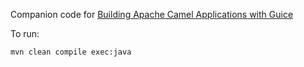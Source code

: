 
Companion code for [Building Apache Camel Applications with Guice](http://blog.timmattison.com/archives/2014/10/27/building-apache-camel-applications-with-guice/)

To run:

``` shell
mvn clean compile exec:java
```